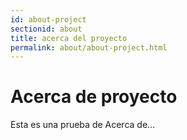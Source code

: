 ```yaml
---
id: about-project
sectionid: about
title: acerca del proyecto
permalink: about/about-project.html
---
```

# Acerca de proyecto
Esta es una prueba de Acerca de...
